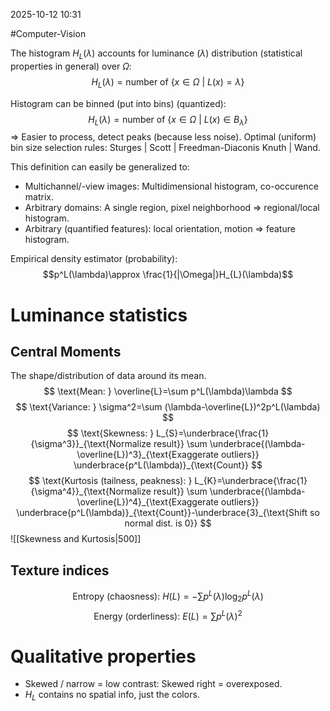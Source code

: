 2025-10-12 10:31

#Computer-Vision

The histogram $H_{L}(\lambda)$ accounts for luminance ($\lambda$) distribution (statistical properties in general) over $\Omega$:
$$H_{L}(\lambda)=\text{number of } \{x\in \Omega\ |\ L(x)=\lambda\}$$

Histogram can be binned (put into bins) (quantized):
$$H_{L}(\lambda)=\text{number of } \{x\in \Omega\ |\ L(x)\in B_{\lambda}\}$$
=> Easier to process, detect peaks (because less noise). Optimal (uniform) bin size selection rules: Sturges | Scott | Freedman-Diaconis Knuth | Wand.

This definition can easily be generalized to: 
- Multichannel/-view images: Multidimensional histogram, co-occurence matrix.
- Arbitrary domains: A single region, pixel neighborhood => regional/local histogram.
- Arbitrary (quantified features): local orientation, motion => feature histogram.

Empirical density estimator (probability):
$$p^L(\lambda)\approx \frac{1}{|\Omega|}H_{L}(\lambda)$$
# Luminance statistics 
## Central Moments
The shape/distribution of data around its mean.
$$
\text{Mean: } \overline{L}=\sum p^L(\lambda)\lambda
$$
$$
\text{Variance: } \sigma^2=\sum (\lambda-\overline{L})^2p^L(\lambda)
$$
$$
\text{Skewness: } L_{S}=\underbrace{\frac{1}{\sigma^3}}_{\text{Normalize result}} \sum \underbrace{(\lambda-\overline{L})^3}_{\text{Exaggerate outliers}} \underbrace{p^L(\lambda)}_{\text{Count}}
$$
$$
\text{Kurtosis (tailness, peakness): } L_{K}=\underbrace{\frac{1}{\sigma^4}}_{\text{Normalize result}} \sum \underbrace{(\lambda-\overline{L})^4}_{\text{Exaggerate outliers}} \underbrace{p^L(\lambda)}_{\text{Count}}-\underbrace{3}_{\text{Shift so normal dist. is 0}}
$$
![[Skewness and Kurtosis|500]]
## Texture indices
$$
\text{Entropy (chaosness): }H(L)=-\sum p^L(\lambda)\log_{2}p^L(\lambda)
$$
$$
\text{Energy (orderliness): }E(L)=\sum p^L(\lambda)^2
$$
# Qualitative properties
- Skewed / narrow = low contrast: Skewed right = overexposed.
- $H_{L}$ contains no spatial info, just the colors.